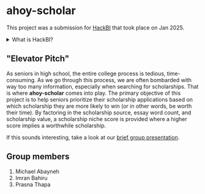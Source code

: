 # ahoy-scholar

This project was a submission for [HackBI](https://hackbi.org/) that took place on Jan 2025.

<details>
  <summary>What is HackBI?</summary><br>
  In short, HackBI is a 24-hour-long, in-person hackathon hosted by Bishop Ireton High School in Alexandria, VA. There were several workshops exploring various topics including Game dev (Python), AI/ML (Python), building a PC, etc.
</details>



## "Elevator Pitch"
As seniors in high school, the entire college process is tedious, time-consuming. As we go through this process, we are often bombarded with way too many information, especially when searching for scholarships. That is where **ahoy-scholar** comes into play. The primary objective of this project is to help seniors prioritize their scholarship applications based on which scholarship they are more likely to win (or in other words, be worth their time). By factoring in the scholarship source, essay word count, and scholarship value, a scholarship niche score is provided where a higher score implies a worthwhile scholarship.

If this sounds interesting, take a look at our [brief group presentation](https://drive.google.com/file/d/1fAzwU4ow_ndxrtDi_IFJ_a7xoR3YqAUc/view?usp=sharing). 

## Group members
1. Michael Abayneh
2. Imran Bahiru
3. Prasna Thapa
